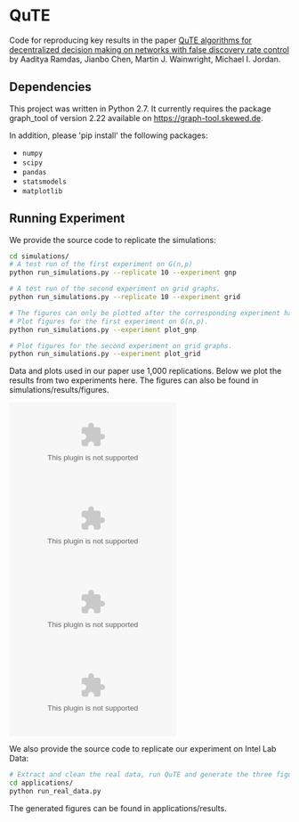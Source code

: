 # QuTE

Code for reproducing key results in the paper [QuTE algorithms for decentralized decision making on networks with false discovery rate control](https://github.com/Jianbo-Lab/QuTE) by Aaditya Ramdas, Jianbo Chen, Martin J. Wainwright, Michael I. Jordan.


## Dependencies

This project was written in Python 2.7. It currently requires the package graph_tool of version 2.22 available on https://graph-tool.skewed.de. 

In addition, please 'pip install' the following packages: 
- `numpy`
- `scipy`
- `pandas`
- `statsmodels`
- `matplotlib`

## Running Experiment

We provide the source code to replicate the simulations:

```bash
cd simulations/
# A test run of the first experiment on G(n,p)
python run_simulations.py --replicate 10 --experiment gnp

# A test run of the second experiment on grid graphs.
python run_simulations.py --replicate 10 --experiment grid

# The figures can only be plotted after the corresponding experiment has been run.
# Plot figures for the first experiment on G(n,p).
python run_simulations.py --experiment plot_gnp

# Plot figures for the second experiment on grid graphs.
python run_simulations.py --experiment plot_grid
```
Data and plots used in our paper use 1,000 replications. Below we plot the results from two experiments here. The figures can also be found in simulations/results/figures.  

![Alt text](https://github.com/Jianbo-Lab/QuTE/tree/master/simulations/results/figures/FDR-Vary-p-rep-1000.eps) ![Alt text](https://github.com/Jianbo-Lab/QuTE/tree/master/simulations/results/figures/Power-Vary-p-rep-1000.eps)
![Alt text](https://github.com/Jianbo-Lab/QuTE/tree/master/simulations/results/figures/FDR-Vary-c-grid-rep-1000.eps) ![Alt text](https://github.com/Jianbo-Lab/QuTE/tree/master/simulations/results/figures/Power-Vary-c-grid-rep-1000.eps)

We also provide the source code to replicate our experiment on Intel Lab Data:

```bash
# Extract and clean the real data, run QuTE and generate the three figures.
cd applications/
python run_real_data.py
```
The generated figures can be found in applications/results. 
 

